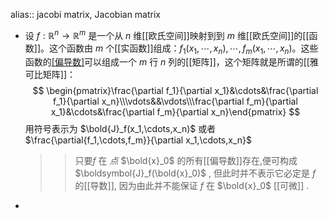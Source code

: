 alias:: jacobi matrix, Jacobian matrix

- 设 $f:\mathbb{R}^n\to \mathbb{R}^m$ 是一个从 $n$ 维[[欧氏空间]]映射到到 $m$ 维[[欧氏空间]]的[[函数]]。这个函数由 $m$ 个[[实函数]]组成：$f_1(x_1,\cdots,x_n),\cdots,f_m(x_1,\cdots,x_n)$。这些函数的[[偏导数]](**如果存在**)可以组成一个 $m$ 行 $n$ 列的[[矩阵]]，这个矩阵就是所谓的[[雅可比矩阵]]：
  $$
  \begin{pmatrix}\frac{\partial f_1}{\partial x_1}&\cdots&\frac{\partial f_1}{\partial x_n}\\\vdots&&\vdots\\\frac{\partial f_m}{\partial x_1}&\cdots&\frac{\partial f_m}{\partial x_n}\end{pmatrix}
  $$
  用符号表示为 $\bold{J}_f(x_1,\cdots,x_n)$ 或者 $\frac{\partial{f_1,\cdots,f_m}}{\partial x_1,\cdots,x_n}$
  >>只要$f$ 在 *点* $\bold{x}_0$ 的所有[[偏导数]]存在,便可构成 $\boldsymbol{J}_f(\bold{x}_0)$ , 但此时并不表示它必定是 $f$ 的[[导数]], 因为由此并不能保证 $f$ 在 $\bold{x}_0$ [[可微]] .
-
